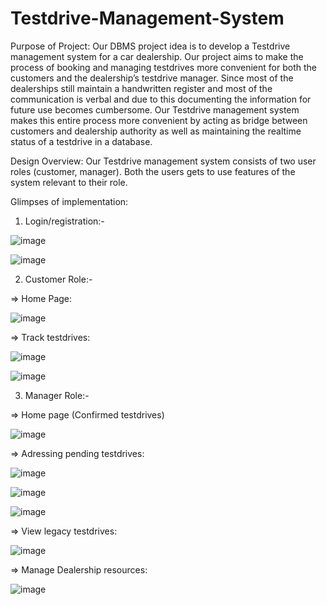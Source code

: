 # Testdrive-Management-System

Purpose of Project:
Our DBMS project idea is to develop a Testdrive management system for a car dealership. Our project aims to make the process of booking and managing testdrives more convenient for both the customers and the dealership’s testdrive manager. 
Since most of the dealerships still maintain a handwritten register and most of the communication is verbal and due to this documenting the information for future use becomes cumbersome. 
Our Testdrive management system makes this entire process more convenient by acting as bridge between customers and dealership authority as well as maintaining the realtime status of a testdrive in a database.

Design Overview: 
Our Testdrive management system consists of two user roles (customer, manager). Both the users gets to use features of the system relevant to their role.

Glimpses of implementation:

1. Login/registration:-

![image](https://user-images.githubusercontent.com/89973309/226269705-934f9bf2-666b-4fa4-b208-cd09057cb8de.png)

![image](https://user-images.githubusercontent.com/89973309/226269824-793a0707-63b4-45cf-9ca2-94cf1b32afad.png)

2. Customer Role:-

=> Home Page:

![image](https://user-images.githubusercontent.com/89973309/226269902-b3e8a347-f3f5-4fbd-8dce-63df447550a2.png)

=> Track testdrives:

![image](https://user-images.githubusercontent.com/89973309/226270105-90166ca7-f660-4e20-855a-d10bac5dcd9f.png)

![image](https://user-images.githubusercontent.com/89973309/226270114-b4831987-9404-4a34-8054-d84475b2a81d.png)

3. Manager Role:-

=> Home page (Confirmed testdrives) 

![image](https://user-images.githubusercontent.com/89973309/226270328-0d468cc1-7f8d-428b-8226-56dc0ea8078e.png)

=> Adressing pending testdrives:

![image](https://user-images.githubusercontent.com/89973309/226270493-d46d5708-55f4-4242-8170-4812d3d34dba.png)

![image](https://user-images.githubusercontent.com/89973309/226270513-0af110bf-2003-473c-a3e1-2a575a0f306b.png)

![image](https://user-images.githubusercontent.com/89973309/226270534-00b8d0ee-cfa4-498a-acf7-b8c41088aa0a.png)

=> View legacy testdrives:

![image](https://user-images.githubusercontent.com/89973309/226270658-26adf766-f463-478b-848c-c962ee2c0bf1.png)

=> Manage Dealership resources:

![image](https://user-images.githubusercontent.com/89973309/226270687-3843f2b0-84dc-4dfe-bbf6-d90d7d6e6320.png)




